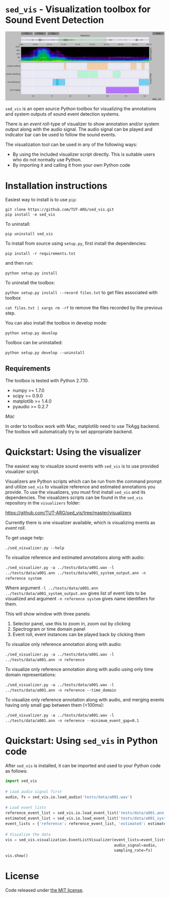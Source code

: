 ``sed_vis`` - Visualization toolbox for Sound Event Detection
=============================================================

![screen capture](screen_capture.png)

``sed_vis`` is an open source Python toolbox for visualizing the annotations and system outputs of sound event detection systems.

There is an *event roll*-type of visualizer to show annotation and/or system output along with the audio signal. The audio signal can be played and indicator bar can be used to follow the sound events. 

The visualization tool can be used in any of the following ways:

* By using the included visualizer script directly. This is suitable users who do not normally use Python.
* By importing it and calling it from your own Python code

Installation instructions
=========================

Easiest way to install is to use ``pip``:

    git clone https://github.com/TUT-ARG/sed_vis.git
    pip install -e sed_vis

To uninstall:

    pip uninstall sed_vis

To install from source using ``setup.py``, first install the dependencies:

``pip install -r requirements.txt``

and then run:

``python setup.py install``

To uninstall the toolbox:

``python setup.py install --record files.txt`` to get files associated with toolbox

``cat files.txt | xargs rm -rf`` to remove the files recorded by the previous step.


You can also install the toolbox in develop mode:

``python setup.py develop``

Toolbox can be uninstalled:

``python setup.py develop --uninstall``

Requirements
------------

The toolbox is tested with Python 2.7.10. 

* numpy >= 1.7.0
* scipy >= 0.9.0
* matplotlib >= 1.4.0
* pyaudio >= 0.2.7

*Mac*

In order to toolbox work with Mac, matplotlib need to use TkAgg backend. The toolbox will automatically try to set appropriate backend. 

Quickstart: Using the visualizer
================================

The easiest way to visualize sound events with ``sed_vis`` is to use provided visualizer script.

Visualizers are Python scripts which can be run from the command prompt and utilize ``sed_vis`` to visualize reference and estimated annotations you provide. 
To use the visualizers, you must first install ``sed_vis`` and its dependencies.
The visualizers scripts can be found in the ``sed_vis`` repository in the ``visualizers`` folder:

https://github.com/TUT-ARG/sed_vis/tree/master/visualizers

Currently there is one visualizer available, which is visualizing events as *event roll*.

To get usage help:

``./sed_visualizer.py --help``

To visualize reference and estimated annotations along with audio:

``./sed_visualizer.py -a ../tests/data/a001.wav -l ../tests/data/a001.ann ../tests/data/a001_system_output.ann -n reference system``

Where argument ``-l ../tests/data/a001.ann ../tests/data/a001_system_output.ann`` gives list of event lists to be visualized and argument ``-n reference system`` gives name identifiers for them.

This will show window with three panels: 

1. Selector panel, use this to zoom in, zoom out by clicking 
2. Spectrogram or time domain panel
3. Event roll, event instances can be played back by clicking them

To visualize only reference annotation along with audio:

``./sed_visualizer.py -a ../tests/data/a001.wav -l ../tests/data/a001.ann -n reference``

To visualize only reference annotation along with audio using only time domain representations:

``./sed_visualizer.py -a ../tests/data/a001.wav -l ../tests/data/a001.ann -n reference --time_domain``

To visualize only reference annotation along with audio, and merging events having only small gap between them (<100ms):

``./sed_visualizer.py -a ../tests/data/a001.wav -l ../tests/data/a001.ann -n reference --minimum_event_gap=0.1``

Quickstart: Using ``sed_vis`` in Python code
=============================================

After ``sed_vis`` is installed, it can be imported and used to your Python code as follows:

```python
import sed_vis

# Load audio signal first
audio, fs = sed_vis.io.load_audio('tests/data/a001.wav')

# Load event lists
reference_event_list = sed_vis.io.load_event_list('tests/data/a001.ann')
estimated_event_list = sed_vis.io.load_event_list('tests/data/a001_system_output.ann')
event_lists = {'reference': reference_event_list, 'estimated': estimated_event_list}

# Visualize the data
vis = sed_vis.visualization.EventListVisualizer(event_lists=event_lists,
                                                audio_signal=audio,
                                                sampling_rate=fs)
vis.show()
```

License
=======

Code released under [the MIT license](https://github.com/TUT-ARG/sed_vis/tree/master/LICENSE.txt). 